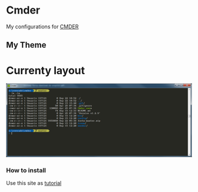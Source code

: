 # Cmder

My configurations for [CMDER](https://github.com/cmderdev/cmder)


My Theme
---

# Currenty layout

![alt text](https://github.com/conradoojr/cmder/raw/master/current-layout.png "My currenty layout")


### How to install
Use this site as [tutorial](https://amreldib.com/blog/CustomizeWindowsCmderPrompt)
